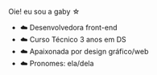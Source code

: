 Oie! eu sou a gaby ☆ 


- ☁️ Desenvolvedora front-end
- ☁️ Curso Técnico 3 anos em DS
- ☁️ Apaixonada por design gráfico/web 
- ☁️ Pronomes: ela/dela 


